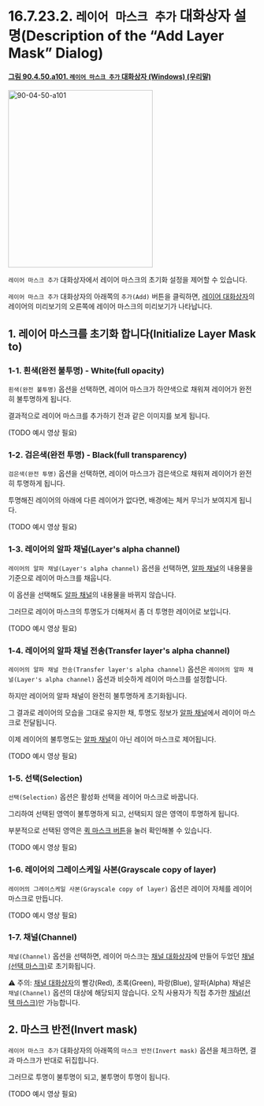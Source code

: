 # 16.7.23.2. `레이어 마스크 추가` 대화상자 설명(Description of the “Add Layer Mask” Dialog)

<a id="90-04-50-a101"></a>

#### [그림 90.4.50.a101. `레이어 마스크 추가` 대화상자 (Windows) (우리말)](./90-04-0050-add_layer_mask.md#90-04-50-a101)
<img width="293" height="360" alt="90-04-50-a101" src="https://github.com/wonder13662/gimp/assets/15767104/0d4accd8-02e8-401e-af08-5d0a15d0e8fe" />

`레이어 마스크 추가` 대화상자에서 레이어 마스크의 초기화 설정을 제어할 수 있습니다.

`레이어 마스크 추가` 대화상자의 아래쪽의 `추가(Add)` 버튼을 클릭하면, [레이어 대화상자](./15-02-01-00-layers_dialog.md)의 레이어의 미리보기의 오른쪽에 레이어 마스크의 미리보기가 나타납니다.

<a id="16-07-23-02-s1"></a>

## 1. 레이어 마스크를 초기화 합니다(Initialize Layer Mask to)

<a id="16-07-23-02-s1-01"></a>

### 1-1. 흰색(완전 불투명) - White(full opacity)
`흰색(완전 불투명)` 옵션을 선택하면, 레이어 마스크가 하얀색으로 채워져 레이어가 완전히 불투명하게 됩니다.

결과적으로 레이어 마스크를 추가하기 전과 같은 이미지를 보게 됩니다.

(TODO 예시 영상 필요)

<a id="16-07-23-02-s1-02"></a>

### 1-2. 검은색(완전 투명) - Black(full transparency)
`검은색(완전 투명)` 옵션을 선택하면, 레이어 마스크가 검은색으로 채워져 레이어가 완전히 투명하게 됩니다.

투명해진 레이어의 아래에 다른 레이어가 없다면, 배경에는 체커 무늬가 보여지게 됩니다.

(TODO 예시 영상 필요)

<a id="16-07-23-02-s1-03"></a>

### 1-3. 레이어의 알파 채널(Layer's alpha channel)
`레이어의 알파 채널(Layer's alpha channel)` 옵션을 선택하면, [알파 채널](./19-glossaryx-alpha_channel.md)의 내용물을 기준으로 레이어 마스크를 채웁니다.

이 옵션을 선택해도 [알파 채널](./19-glossaryx-alpha_channel.md)의 내용물을 바뀌지 않습니다.

그러므로 레이어 마스크의 투명도가 더해져서 좀 더 투명한 레이어로 보입니다.

(TODO 예시 영상 필요)

<a id="16-07-23-02-s1-04"></a>

### 1-4. 레이어의 알파 채널 전송(Transfer layer's alpha channel)
`레이어의 알파 채널 전송(Transfer layer's alpha channel)` 옵션은 `레이어의 알파 채널(Layer's alpha channel)` 옵션과 비슷하게 레이어 마스크를 설정합니다.

하지만 레이어의 알파 채널이 완전히 불투명하게 초기화됩니다.

그 결과로 레이어의 모습을 그대로 유지한 채, 투명도 정보가 [알파 채널](./19-glossaryx-alpha_channel.md)에서 레이어 마스크로 전달됩니다.

이제 레이어의 불투명도는 [알파 채널](./19-glossaryx-alpha_channel.md)이 아닌 레이어 마스크로 제어됩니다.

(TODO 예시 영상 필요)

<a id="16-07-23-02-s1-05"></a>

### 1-5. 선택(Selection)
`선택(Selection)` 옵션은 활성화 선택을 레이어 마스크로 바꿉니다.

그리하여 선택된 영역이 불투명하게 되고, 선택되지 않은 영역이 투명하게 됩니다.

부분적으로 선택된 영역은 [퀵 마스크 버튼](./07-03-00-the-quickmask.md)을 눌러 확인해볼 수 있습니다.

(TODO 예시 영상 필요)

<a id="16-07-23-02-s1-06"></a>

### 1-6. 레이어의 그레이스케일 사본(Grayscale copy of layer)
`레이어의 그레이스케일 사본(Grayscale copy of layer)` 옵션은 레이어 자체를 레이어 마스크로 만듭니다.

(TODO 예시 영상 필요)

<a id="16-07-23-02-s1-07"></a>

### 1-7. 채널(Channel)
`채널(Channel)` 옵션을 선택하면, 레이어 마스크는 [채널 대화상자](./15-02-02-00-channel_dialog.md)에 만들어 두었던 [채널(선택 마스크)](./19-glossaryx-selection_mask.md)로 초기화됩니다.

⚠️ 주의: [채널 대화상자](./15-02-02-00-channel_dialog.md)의 빨강(Red), 초록(Green), 파랑(Blue), 알파(Alpha) 채널은 `채널(Channel)` 옵션의 대상에 해당되지 않습니다. 오직 사용자가 직접 추가한 [채널(선택 마스크)](./19-glossaryx-selection_mask.md)만 가능합니다.

<a id="16-07-23-02-s2"></a>

## 2. 마스크 반전(Invert mask)
`레이어 마스크 추가` 대화상자의 아래쪽의 `마스크 반전(Invert mask)` 옵션을 체크하면, 결과 마스크가 반대로 뒤집힙니다.

그러므로 투명이 불투명이 되고, 불투명이 투명이 됩니다.

(TODO 예시 영상 필요)